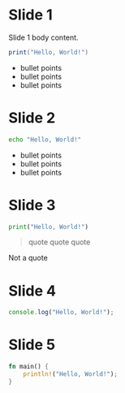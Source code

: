 # Slide 1

Slide 1 body content.

```lua
print("Hello, World!")
```

- bullet points
- bullet points
- bullet points

# Slide 2

```sh
echo "Hello, World!"
```

* bullet points
* bullet points
* bullet points

# Slide 3

```python
print("Hello, World!")
```

> quote
> quote
> quote

Not a quote

# Slide 4

```js
console.log("Hello, World!");
```



# Slide 5

```rs
fn main() {
    println!("Hello, World!");
}
```
